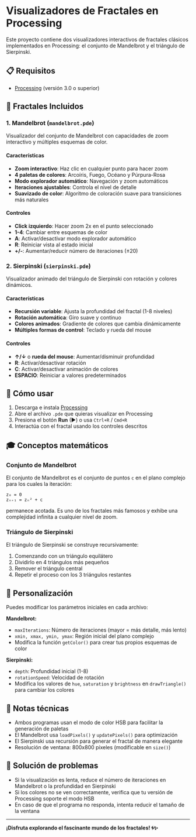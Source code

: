 # Visualizadores de Fractales en Processing

Este proyecto contiene dos visualizadores interactivos de fractales clásicos implementados en Processing: el conjunto de Mandelbrot y el triángulo de Sierpinski.

## 📋 Requisitos

- [Processing](https://processing.org/download) (versión 3.0 o superior)

## 🎨 Fractales Incluidos

### 1. Mandelbrot (`mandelbrot.pde`)

Visualizador del conjunto de Mandelbrot con capacidades de zoom interactivo y múltiples esquemas de color.

#### Características

- **Zoom interactivo**: Haz clic en cualquier punto para hacer zoom
- **4 paletas de colores**: Arcoíris, Fuego, Océano y Púrpura-Rosa
- **Modo explorador automático**: Navegación y zoom automáticos
- **Iteraciones ajustables**: Controla el nivel de detalle
- **Suavizado de color**: Algoritmo de coloración suave para transiciones más naturales

#### Controles

- **Click izquierdo**: Hacer zoom 2x en el punto seleccionado
- **1-4**: Cambiar entre esquemas de color
- **A**: Activar/desactivar modo explorador automático
- **R**: Reiniciar vista al estado inicial
- **+/-**: Aumentar/reducir número de iteraciones (±20)

### 2. Sierpinski (`sierpinski.pde`)

Visualizador animado del triángulo de Sierpinski con rotación y colores dinámicos.

#### Características

- **Recursión variable**: Ajusta la profundidad del fractal (1-8 niveles)
- **Rotación automática**: Giro suave y continuo
- **Colores animados**: Gradiente de colores que cambia dinámicamente
- **Múltiples formas de control**: Teclado y rueda del mouse

#### Controles

- **↑/↓** o **rueda del mouse**: Aumentar/disminuir profundidad
- **R**: Activar/desactivar rotación
- **C**: Activar/desactivar animación de colores
- **ESPACIO**: Reiniciar a valores predeterminados

## 🚀 Cómo usar

1. Descarga e instala [Processing](https://processing.org/download)
2. Abre el archivo `.pde` que quieras visualizar en Processing
3. Presiona el botón **Run** (▶) o usa `Ctrl+R` / `Cmd+R`
4. Interactúa con el fractal usando los controles descritos

## 🎓 Conceptos matemáticos

### Conjunto de Mandelbrot

El conjunto de Mandelbrot es el conjunto de puntos `c` en el plano complejo para los cuales la iteración:

```
z₀ = 0
zₙ₊₁ = zₙ² + c
```

permanece acotada. Es uno de los fractales más famosos y exhibe una complejidad infinita a cualquier nivel de zoom.

### Triángulo de Sierpinski

El triángulo de Sierpinski se construye recursivamente:
1. Comenzando con un triángulo equilátero
2. Dividirlo en 4 triángulos más pequeños
3. Remover el triángulo central
4. Repetir el proceso con los 3 triángulos restantes

## 🎨 Personalización

Puedes modificar los parámetros iniciales en cada archivo:

**Mandelbrot:**
- `maxIterations`: Número de iteraciones (mayor = más detalle, más lento)
- `xmin, xmax, ymin, ymax`: Región inicial del plano complejo
- Modifica la función `getColor()` para crear tus propios esquemas de color

**Sierpinski:**
- `depth`: Profundidad inicial (1-8)
- `rotationSpeed`: Velocidad de rotación
- Modifica los valores de `hue`, `saturation` y `brightness` en `drawTriangle()` para cambiar los colores

## 📝 Notas técnicas

- Ambos programas usan el modo de color HSB para facilitar la generación de paletas
- El Mandelbrot usa `loadPixels()` y `updatePixels()` para optimización
- El Sierpinski usa recursión para generar el fractal de manera elegante
- Resolución de ventana: 800x800 píxeles (modificable en `size()`)

## 🐛 Solución de problemas

- Si la visualización es lenta, reduce el número de iteraciones en Mandelbrot o la profundidad en Sierpinski
- Si los colores no se ven correctamente, verifica que tu versión de Processing soporte el modo HSB
- En caso de que el programa no responda, intenta reducir el tamaño de la ventana


---

**¡Disfruta explorando el fascinante mundo de los fractales! 🌀✨**
